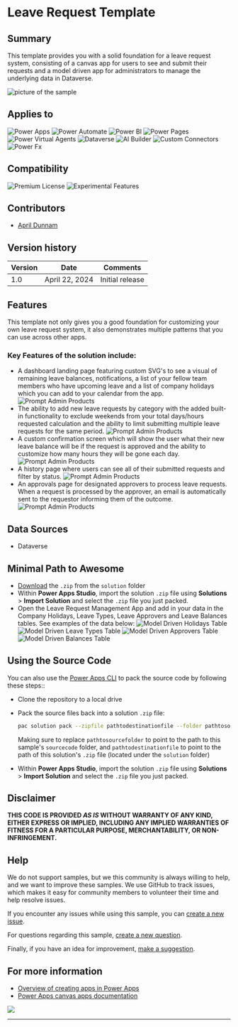 # Leave Request Template

## Summary

This template provides you with a solid foundation for a leave request system, consisting of a canvas app for users to see and submit their requests and a model driven app for administrators to manage the underlying data in Dataverse.

![picture of the sample](assets/homepage.png)

## Applies to

![Power Apps](https://img.shields.io/badge/Power%20Apps-Yes-green "Yes")
![Power Automate](https://img.shields.io/badge/Power%20Automate-No-red "No")
![Power BI](https://img.shields.io/badge/Power%20BI-No-red "No")
![Power Pages](https://img.shields.io/badge/Power%20Pages-No-red "No")
![Power Virtual Agents](https://img.shields.io/badge/Power%20Virtual%20Agents-No-red "No")
![Dataverse](https://img.shields.io/badge/Dataverse-Yes-green "Yes")
![AI Builder](https://img.shields.io/badge/AI%20Builder-No-red "No")
![Custom Connectors](https://img.shields.io/badge/Custom%20Connectors-No-red "No")
![Power Fx](https://img.shields.io/badge/Power%20Fx-No-red "No")

## Compatibility

![Premium License](https://img.shields.io/badge/Premium%20License-Required-red.svg "Premium Power Apps license required")
![Experimental Features](https://img.shields.io/badge/Experimental%20Features-No-green.svg "Does not rely on experimental features")

## Contributors

- [April Dunnam](https://github.com/aprildunnam)

## Version history

Version|Date|Comments
-------|----|--------
1.0|April 22, 2024|Initial release

## Features

This template not only gives you a good foundation for customizing your own leave request system, it also demonstrates multiple patterns that you can use across other apps.

### Key Features of the solution include:
* A dashboard landing page featuring custom SVG's to see a visual of remaining leave balances, notifications, a list of your fellow team members who have upcoming leave and a list of company holidays which you can add to your calendar from the app.
![Prompt Admin Products](assets/homepage.png)
* The ability to add new leave requests by category with the added built-in functionality to exclude weekends from your total days/hours requested calculation and the ability to limit submitting multiple leave requests for the same period.
![Prompt Admin Products](assets/RequestLeave.png)
* A custom confirmation screen which will show the user what their new leave balance will be if the request is approved and the ability to customize how many hours they will be gone each day.
![Prompt Admin Products](assets/Confirmation.png)
* A history page where users can see all of their submitted requests and filter by status.
![Prompt Admin Products](assets/History.png)
* An approvals page for designated approvers to process leave requests. When a request is processed by the approver, an email is automatically sent to the requestor informing them of the outcome.
![Prompt Admin Products](assets/approvals.png)



## Data Sources

* Dataverse

## Minimal Path to Awesome

* [Download](./solution/leave-request.zip) the `.zip` from the `solution` folder
* Within **Power Apps Studio**, import the solution `.zip` file using **Solutions** > **Import Solution** and select the `.zip` file you just packed.
* Open the Leave Request Management App and add in your data in the Company Holidays, Leave Types, Leave Approvers and Leave Balances tables.  See examples of the data below:
![Model Driven Holidays Table](assets/ModelDriven_Holidays.png)
![Model Driven Leave Types Table](assets/ModelDriven_LeaveTypes.png)
![Model Driven Approvers Table](assets/ModelDriven_Approvers.png)
![Model Driven Balances Table](assets/ModelDriven_Balances.png)

## Using the Source Code

You can also use the [Power Apps CLI](https://docs.microsoft.com/powerapps/developer/data-platform/powerapps-cli) to pack the source code by following these steps::

* Clone the repository to a local drive
* Pack the source files back into a solution `.zip` file:

  ```bash
  pac solution pack --zipfile pathtodestinationfile --folder pathtosourcefolder --processCanvasApps
  ```

  Making sure to replace `pathtosourcefolder` to point to the path to this sample's `sourcecode` folder, and `pathtodestinationfile` to point to the path of this solution's `.zip` file (located under the `solution` folder)
* Within **Power Apps Studio**, import the solution `.zip` file using **Solutions** > **Import Solution** and select the `.zip` file you just packed.

## Disclaimer

**THIS CODE IS PROVIDED *AS IS* WITHOUT WARRANTY OF ANY KIND, EITHER EXPRESS OR IMPLIED, INCLUDING ANY IMPLIED WARRANTIES OF FITNESS FOR A PARTICULAR PURPOSE, MERCHANTABILITY, OR NON-INFRINGEMENT.**

## Help

We do not support samples, but we this community is always willing to help, and we want to improve these samples. We use GitHub to track issues, which makes it easy for  community members to volunteer their time and help resolve issues.

If you encounter any issues while using this sample, you can [create a new issue](https://github.com/pnp/powerapps-samples/issues/new?assignees=Laskewitz&labels=Needs%3A+Triage+%3Amag%3A%2Ctype%3Abug-suspected&template=bug-report.yml&sample=leave-request&authors=@aprildunnam&title=leave-request%20-%20).

For questions regarding this sample, [create a new question](https://github.com/pnp/powerapps-samples/issues/new?assignees=Laskewitz&labels=Needs%3A+Triage+%3Amag%3A%2Ctype%3Abug-suspected&template=question.yml&sample=leave-request&authors=@aprildunnam&title=leave-request%20-%20).

Finally, if you have an idea for improvement, [make a suggestion](https://github.com/pnp/powerapps-samples/issues/new?assignees=Laskewitz&labels=Needs%3A+Triage+%3Amag%3A%2Ctype%3Abug-suspected&template=suggestion.yml&sample=leave-request&authors=@aprildunnam&title=leave-request%20-%20).

## For more information

* [Overview of creating apps in Power Apps](https://docs.microsoft.com/powerapps/maker/)
* [Power Apps canvas apps documentation](https://docs.microsoft.com/powerapps/maker/canvas-apps/)

<img src="https://m365-visitor-stats.azurewebsites.net/powerplatform-samples/samples/leave-request" />


---